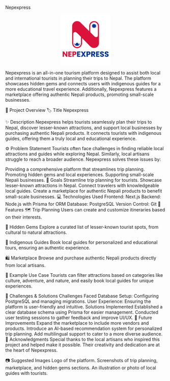 Nepexpress
<div style="display: flex; justify-content: center; align-items: center; height: auto;">
    <img src='https://github.com/im-bipo/nep-express/blob/main/public/nepexpress-01.png?raw=true' style="width: 10rem;" />
</div>

Nepexpress is an all-in-one tourism platform designed to assist both local and international tourists in planning their trips to Nepal. The platform showcases hidden gems and connects users with indigenous guides for a more educational travel experience. Additionally, Nepexpress features a marketplace offering authentic Nepali products, promoting small-scale businesses.

📌 Project Overview
🏷️ Title
Nepexpress

✨ Description
Nepexpress helps tourists seamlessly plan their trips to Nepal, discover lesser-known attractions, and support local businesses by purchasing authentic Nepali products. It connects tourists with indigenous guides, offering them a truly local and educational experience.

⚙️ Problem Statement
Tourists often face challenges in finding reliable local attractions and guides while exploring Nepal. Similarly, local artisans struggle to reach a broader audience. Nepexpress solves these issues by:

Providing a comprehensive platform that streamlines trip planning.
Promoting hidden gems and local experiences.
Supporting small-scale Nepali businesses.
🎯 Goals
Streamline trip planning for tourists.
Showcase lesser-known attractions in Nepal.
Connect travelers with knowledgeable local guides.
Create a marketplace for authentic Nepali products to benefit small-scale businesses.
💻 Technologies Used
Frontend: Next.js
Backend: Node.js with Prisma for ORM
Database: PostgreSQL
Version Control: Git
🌟 Features
🗺️ Trip Planning
Users can create and customize itineraries based on their interests.

🌄 Hidden Gems
Explore a curated list of lesser-known tourist spots, from cultural to natural attractions.

<!-- Example Image: Replace with actual image -->

👥 Indigenous Guides
Book local guides for personalized and educational tours, ensuring an authentic experience.

🛍️ Marketplace
Browse and purchase authentic Nepali products directly from local artisans.

<!-- Example Image: Replace with actual image -->

🧭 Example Use Case
Tourists can filter attractions based on categories like culture, adventure, and nature, and easily book local guides for unique experiences.

🚧 Challenges & Solutions
Challenges Faced
Database Setup: Configuring PostgreSQL and managing migrations.
User Experience: Ensuring the platform is user-friendly and intuitive.
Solutions Implemented
Established a clear database schema using Prisma for easier management.
Conducted user testing sessions to gather feedback and improve UI/UX.
🚀 Future Improvements
Expand the marketplace to include more vendors and products.
Introduce an AI-based recommendation system for personalized trip planning.
Add multilingual support to cater to a more diverse audience.
💬 Acknowledgments
Special thanks to the local artisans who inspired this project and helped make it possible. Their creativity and dedication are at the heart of Nepexpress.

📷 Suggested Images
Logo of the platform.
Screenshots of trip planning, marketplace, and hidden gems sections.
An illustration or photo of local guides with tourists.

